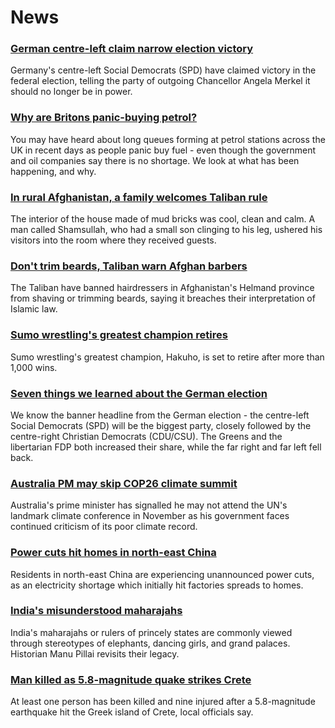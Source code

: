 # News
### [German centre-left claim narrow election victory](https://www.bbc.com/news/world-europe-58698806)
Germany's centre-left Social Democrats (SPD) have claimed victory in the federal election, telling the party of outgoing Chancellor Angela Merkel it should no longer be in power.
### [Why are Britons panic-buying petrol?](https://www.bbc.com/news/explainers-58709456)
You may have heard about long queues forming at petrol stations across the UK in recent days as people panic buy fuel - even though the government and oil companies say there is no shortage. We look at what has been happening, and why.
### [In rural Afghanistan, a family welcomes Taliban rule](https://www.bbc.com/news/world-middle-east-58698895)
The interior of the house made of mud bricks was cool, clean and calm. A man called Shamsullah, who had a small son clinging to his leg, ushered his visitors into the room where they received guests. 
### [Don't trim beards, Taliban warn Afghan barbers](https://www.bbc.com/news/world-asia-58700159)
The Taliban have banned hairdressers in Afghanistan's Helmand province from shaving or trimming beards, saying it breaches their interpretation of Islamic law.
### [Sumo wrestling's greatest champion retires](https://www.bbc.com/news/world-asia-58705596)
Sumo wrestling's greatest champion, Hakuho, is set to retire after more than 1,000 wins. 
### [Seven things we learned about the German election](https://www.bbc.com/news/world-europe-58705286)
We know the banner headline from the German election - the centre-left Social Democrats (SPD) will be the biggest party, closely followed by the centre-right Christian Democrats (CDU/CSU). The Greens and the libertarian FDP both increased their share, while the far right and far left fell back. 
### [Australia PM may skip COP26 climate summit](https://www.bbc.com/news/world-australia-58703128)
Australia's prime minister has signalled he may not attend the UN's landmark climate conference in November as his government faces continued criticism of its poor climate record.
### [Power cuts hit homes in north-east China](https://www.bbc.com/news/world-asia-china-58704221)
Residents in north-east China are experiencing unannounced power cuts, as an electricity shortage which initially hit factories spreads to homes.
### [India's misunderstood maharajahs](https://www.bbc.com/news/world-asia-india-58638962)
India's maharajahs or rulers of princely states are commonly viewed through stereotypes of elephants, dancing girls, and grand palaces. Historian Manu Pillai revisits their legacy.
### [Man killed as 5.8-magnitude quake strikes Crete](https://www.bbc.com/news/world-europe-58705376)
At least one person has been killed and nine injured after a 5.8-magnitude earthquake hit the Greek island of Crete, local officials say.
